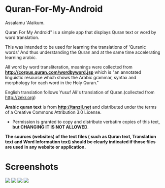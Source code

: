 # Quran-For-My-Android


Assalamu 'Alaikum.

Quran For My Android" is a simple app that displays Quran text or word by word translation.

This was intended to be used for learning the translations of 'Quranic words' And thus understanding the Quran and at the same time accelerating learning arabic.

All word by word transliteration, meanings were collected from <b>http://corpus.quran.com/wordbyword.jsp</b> which is "an annotated linguistic resource which shows the Arabic grammar, syntax and morphology for each word in the Holy Quran."

English translation follows Yusuf Ali's translation of Quran.(collected from http://zekr.org)

<b>Arabic quran text</b> is from <b>http://tanzil.net</b> and distributed under the terms of a Creative Commons Attribution 3.0 License.
- Permission is granted to copy and distribute verbatim copies of this text, <b>but CHANGING IT IS NOT ALLOWED</b>.

<b>The sources (websites) of the text files ( such as Quran text, Translation text and Word Information text) should be clearly indicated if those files are used in any website or application.</b>


Screenshots
=================
![](https://github.com/frrahat/Quran-For-My-Android/blob/master/screenshots/start%20screen%20v.1.5.1.png)
![](https://github.com/frrahat/Quran-For-My-Android/blob/master/screenshots/home%20screen%20v1.5.1.png)
![](https://github.com/frrahat/Quran-For-My-Android/blob/master/screenshots/word%20by%20word%20text%20v.1.5.1.png)
![](https://github.com/frrahat/Quran-For-My-Android/blob/master/screenshots/preffered%20action%20setting%20v1.5.1.png)

